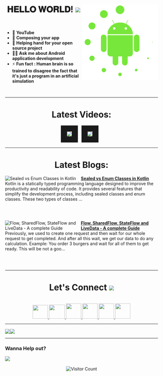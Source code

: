 <!-- intro hello world -->
<h1 align="center">
𝐇𝐄𝐋𝐋𝐎 𝐖𝐎𝐑𝐋𝐃! <img src="GIF/Earth.gif" width="24px">
<img src= "GIF/android_by_deiby_ybied_d3jaevn.gif" height="250px" align="right">
</h1>
<br>

- 💚 **YouTube**
- 🔮 **Composing your app**
- 🤝 **Helping hand for your open source project**
- 👨‍💻 **Ask me about Android application development**
- ⚡ **Fun fact : Human brain is so trained to disagree the fact that it's just a program in an artificial simulation**
<br>


<hr>


<!-- youtube section -->
<h1 align="center">
Latest Videos:
</h1>
<div align = "center">
<!-- YOUTUBE:START --><a href="https://www.youtube.com/watch?v=7XrHDuCtsp4" target="_blank"><img src="https://i.ytimg.com/vi/7XrHDuCtsp4/mqdefault.jpg" height="200px" border="20"></a>&nbsp &nbsp<a href="https://www.youtube.com/watch?v=3gGcZ83LjTY" target="_blank"><img src="https://i.ytimg.com/vi/3gGcZ83LjTY/mqdefault.jpg" height="200px" border="20"></a>&nbsp &nbsp<!-- YOUTUBE:END -->
</div>


<hr>


<h1 align="center">
Latest Blogs:
</h1>
<!-- HASHNODE_BLOG:START -->
<p align="left">
<a href="https://sagar0-0.hashnode.dev/sealed-vs-enum-classes-in-kotlin" title="Sealed vs Enum Classes in Kotlin"><img src="https://cdn.hashnode.com/res/hashnode/image/upload/v1675790162175/de9d802d-270c-4788-97d7-51bc25848d10.png" alt="Sealed vs Enum Classes in Kotlin" width="250px" align="left" /></a>
<a href="https://sagar0-0.hashnode.dev/sealed-vs-enum-classes-in-kotlin" title="Sealed vs Enum Classes in Kotlin"><strong>Sealed vs Enum Classes in Kotlin</strong></a>
<br/> Kotlin is a statically typed programming language designed to improve the productivity and readability of code. It provides several features that simplify the development process, including sealed classes and enum classes.
These two types of classes ... </p> <br/> <br/>
<p align="left">
<a href="https://sagar0-0.hashnode.dev/flow-sharedflow-stateflow-and-livedata-a-complete-guide" title="Flow, SharedFlow, StateFlow and LiveData - A complete Guide"><img src="https://cdn.hashnode.com/res/hashnode/image/upload/v1675688575078/ad46ee16-7906-4ab9-a034-fc5753a57437.png" alt="Flow, SharedFlow, StateFlow and LiveData - A complete Guide" width="250px" align="left" /></a>
<a href="https://sagar0-0.hashnode.dev/flow-sharedflow-stateflow-and-livedata-a-complete-guide" title="Flow, SharedFlow, StateFlow and LiveData - A complete Guide"><strong>Flow, SharedFlow, StateFlow and LiveData - A complete Guide</strong></a>
<br/> Previously, we used to create one request and then wait for our whole request to get completed. And after all this wait, we get our data to do any calculation.
Example: You order 3 burgers and wait for all of them to get ready. This will be not a goo... </p> <br/> <br/>
<!-- HASHNODE_BLOG:END -->
  
  
<hr>


<!-- connect section -->
<h1 align="center">
Let's Connect <img src="GIF/Handshake.gif" width="24px">
</h1>
<div align="center">
<p align="center">
  <br>
  <a href="https://www.youtube.com/channel/UCbXjqGX2O0UW12AIboO2Psw" target="_blank">
    <code><img  height="45" width="50" src="https://brandslogos.com/wp-content/uploads/images/large/youtube-icon-logo.png"></code>
  </a>
  <a href="mailto:sagar.0dev@gmail.com" target="_blank">
    <code><img height="46" width="52" src="https://logos-world.net/wp-content/uploads/2020/11/Gmail-Logo.png"></code>
  </a>
  <a href="https://twitter.com/sagar0_o" target="_blank">
    <code><img height="50" width="50" src="https://www.freepnglogos.com/uploads/twitter-logo-png/twitter-logo-vector-png-clipart-1.png"></code>
  </a>
  <a href="https://www.linkedin.com/in/sagar0-0malhotra/" target="_blank">
    <code><img height="50" width="50" src="https://cdn-icons-png.flaticon.com/512/174/174857.png"></code>
  </a>
  <a href="https://dev.to/sagar0_0" target="_blank">
    <code><img height="50" width="50" src="https://iconape.com/wp-content/files/hl/53010/svg/devto.svg"></code>
  </a>
  <a href="https://www.instagram.com/_sagar_malhotra_/" target="_blank">
    <code><img height="50" width="50" src="http://assets.stickpng.com/images/580b57fcd9996e24bc43c521.png"></code>
  </a>
</p>
</div>


<hr>


<img align="center" height="150px" src="https://github-readme-streak-stats.herokuapp.com/?user=Sagar0-0&theme=dark&hide_border=true"><img align="center" height="160px" src="https://github-readme-stats.vercel.app/api?username=Sagar0-0&show_icons=true&hide_border=true&title_color=94b4a4&amp&icon_color=FFFFFF&amp&text_color=FFFFFF&amp&bg_color=000000&count_private=true&include_all_commits=true">


<hr>


### Wanna Help out?
<a href="https://www.buymeacoffee.com/0sagar0">
  <img src="https://user-images.githubusercontent.com/85388413/197355117-e4a5f6e7-44ee-4303-adb8-3ef39cd18246.jpg" width=200px>
</a>

<!-- outro -->
<div align="center">
  
![Visitor Count](https://profile-counter.glitch.me/{Sagar0-0}/count.svg)
